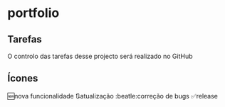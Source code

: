 # portfolio

## Tarefas

O controlo das tarefas desse projecto será realizado no GitHub

## Ícones

:new:nova funcionalidade
:arrows_clockwise:atualização
:beatle:correção de bugs
:white_check_mark:release